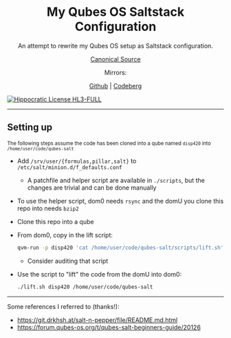 <div align="center">

# My Qubes OS Saltstack Configuration

An attempt to rewrite my Qubes OS setup as Saltstack configuration.

[Canonical Source](https://git.sr.ht/~xyhhx/qubes-salt)

Mirrors:

[Github](https://github.com/xyhhx/qubes-salt) | [Codeberg](https://codeberg.org/xyhhx/qubes-salt)

</div>

[![Hippocratic License HL3-FULL](https://img.shields.io/static/v1?label=Hippocratic%20License&message=HL3-FULL&labelColor=5e2751&color=bc8c3d)](https://firstdonoharm.dev/version/3/0/full.html)

---

## Setting up

<small>The following steps assume the code has been cloned into a qube named `disp420` into `/home/user/code/qubes-salt`</small>

- Add `/srv/user/{formulas,pillar,salt}` to `/etc/salt/minion.d/f_defaults.conf`
  - A patchfile and helper script are available in `./scripts`, but the changes are trivial and can be done manually
- To use the helper script, dom0 needs `rsync` and the domU you clone this repo into needs `bzip2`
- Clone this repo into a qube
- From dom0, copy in the lift script:

  ```sh
  qvm-run -p disp420 'cat /home/user/code/qubes-salt/scripts/lift.sh' > lift.sh && chmod +x lift.sh
  ```

  - Consider auditing that script

- Use the script to "lift" the code from the domU into dom0:

  ```sh
  ./lift.sh disp420 /home/user/code/qubes-salt
  ```

---

Some references I referred to (thanks!):

- https://git.drkhsh.at/salt-n-pepper/file/README.md.html
- https://forum.qubes-os.org/t/qubes-salt-beginners-guide/20126
